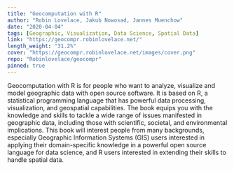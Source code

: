 ```yaml
---
title: "Geocomputation with R"
author: "Robin Lovelace, Jakub Nowosad, Jannes Muenchow"
date: "2020-04-04"
tags: [Geographic, Visualization, Data Science, Spatial Data]
link: "https://geocompr.robinlovelace.net/"
length_weight: "31.2%"
cover: "https://geocompr.robinlovelace.net/images/cover.png"
repo: "Robinlovelace/geocompr"
pinned: true
---
```


Geocomputation with R is for people who want to analyze, visualize and model geographic data with open source software. It is based on R, a statistical programming language that has powerful data processing, visualization, and geospatial capabilities. The book equips you with the knowledge and skills to tackle a wide range of issues manifested in geographic data, including those with scientific, societal, and environmental implications. This book will interest people from many backgrounds, especially Geographic Information Systems (GIS) users interested in applying their domain-specific knowledge in a powerful open source language for data science, and R users interested in extending their skills to handle spatial data.
